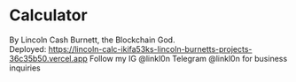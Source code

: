 # Calculator
By Lincoln Cash Burnett, the Blockchain God.  
Deployed: https://lincoln-calc-ikifa53ks-lincoln-burnetts-projects-36c35b50.vercel.app
Follow my IG @linkl0n 
Telegram @linkl0n for business inquiries
